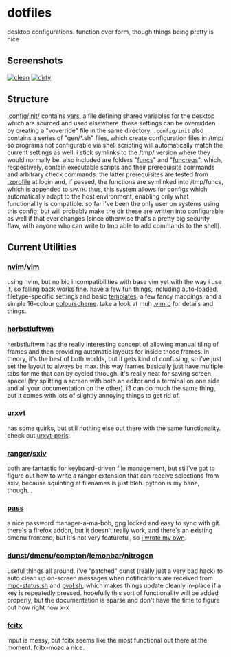 # dotfiles

desktop configurations. function over form, though things being pretty is nice

## Screenshots

[![clean](https://airen-no-jikken.icu/img/scrot/current/clean_small.png)](https://airen-no-jikken.icu/img/scrot/current/clean.png) [![dirty](https://airen-no-jikken.icu/img/scrot/current/dirty_small.png)](https://airen-no-jikken.icu/img/scrot/current/dirty.png)

## Structure

[.config/init/](.config/init) contains [vars](.config/init/vars), a file
defining shared variables for the desktop which are sourced and used elsewhere.
these settings can be overridden by creating a "voverride" file in the same
directory. `.config/init` also contains a series of "gen/*.sh" files, which
create configuration files in /tmp/ so programs not configurable via shell
scripting will automatically match the current settings as well. i stick
symlinks to the /tmp/ version where they would normally be. also included are
folders "[funcs](.config/init/funcs/)" and
"[funcreqs](.config/init/funcreqs/)", which, respectively, contain executable
scripts and their prerequisite commands and arbitrary check commands. the
latter prerequisites are tested from [.zprofile](.zprofile) at login and, if
passed, the functions are symlinked into /tmp/funcs, which is appended to
`$PATH`. thus, this system allows for configs which automatically adapt to the
host environment, enabling only what functionality is compatible. so far i've
been the only user on systems using this config, but will probably make the dir
these are written into configurable as well if that ever changes (since
otherwise that's a pretty big security flaw, with anyone who can write to tmp
able to add commands to the shell).

## Current Utilities

### [nvim](https://neovim.io/)/[vim](https://www.vim.org/)

using nvim, but no big incompatibilities with base vim yet with the way i use
it, so falling back works fine. have a few fun things, including auto-loaded,
filetype-specific settings and basic [templates](.vim/skel), a few fancy
mappings, and a simple 16-colour [colourscheme](.vim/colors/shmibs.vim). take a
look at muh [.vimrc](.vimrc) for details and things.

### [herbstluftwm](http://herbstluftwm.org/)

herbstluftwm has the really interesting concept of
allowing manual tiling of frames and then providing automatic layouts for
inside those frames. in theory, it's the best of both worlds, but it gets kind
of confusing, so i've just set the layout to always be max. this way frames
basically just have multiple tabs for me that can by cycled through. it's
really neat for saving screen space! (try splitting a screen with both an
editor and a terminal on one side and all your documentation on the other). i3
can do much the same thing, but it comes with lots of slightly annoying things
to get rid of.

### [urxvt](http://software.schmorp.de/pkg/rxvt-unicode.html)

has some quirks, but still nothing else out there with the same functionality.
check out [urxvt-perls](https://github.com/muennich/urxvt-perls).

### [ranger](https://ranger.github.io/)/[sxiv](https://github.com/muennich/sxiv)

both are fantastic for keyboard-driven file management, but still've got to
figure out how to write a ranger extension that can receive selections from
sxiv, because squinting at filenames is just bleh. python is my bane, though...

### [pass](https://www.passwordstore.org/)

a nice password manager-a-ma-bob, gpg locked and easy to sync with git. there's
a firefox addon, but it doesn't really work, and there's an existing dmenu
frontend, but it's not very featureful, so [i wrote my
own](.config/herbstluftwm/pass.sh).

### [dunst](https://github.com/dunst-project/dunst)/[dmenu](https://bitbucket.org/melek/dmenu2)/[compton](https://github.com/chjj/compton)/[lemonbar](https://github.com/krypt-n/bar)/[nitrogen](http://projects.l3ib.org/nitrogen/)

useful things all around. i've "patched" dunst (really just a very bad hack) to
auto clean up on-screen messages when notifications are received from
[mpc-status.sh](.config/herbstluftwm/mpc-status.sh) and
[pvol.sh](.config/herbstluftwm/pvol.sh), which makes things update cleanly
in-place if a key is repeatedly pressed. hopefully this sort of functionality
will be added properly, but the documentation is sparse and don't have the time
to figure out how right now x-x

### [fcitx](http://fcitx-im.org)

input is messy, but fcitx seems like the most functional out there at the
moment. fcitx-mozc a nice.
